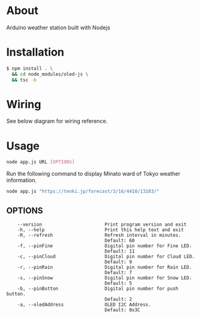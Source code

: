 # About
Arduino weather station built with Nodejs

# Installation
```bash
$ npm install . \
  && cd node_modules/oled-js \
  && tsc -b
```

# Wiring
See below diagram for wiring reference.

# Usage
```bash
node app.js URL [OPTIONS]
```

Run the following command to display Minato ward of Tokyo weather information.

```bash
node app.js "https://tenki.jp/forecast/3/16/4410/13103/"
```

## OPTIONS
```
    --version                       Print program version and exit
    -h, --help                      Print this help text and exit
    -R, --refresh                   Refresh interval in minutes.
                                    Default: 60
    -f, --pinFine                   Digital pin number for Fine LED.
                                    Default: 11
    -c, --pinCloud                  Digital pin number for Cloud LED.
                                    Default: 9
    -r, --pinRain                   Digital pin number for Rain LED.
                                    Default: 7
    -s, --pinSnow                   Digital pin number for Snow LED.
                                    Default: 5
    -b, --pinButton                 Digital pin number for push button.
                                    Default: 2
    -a, --oledAddress               OLED I2C Address.
                                    Default: 0x3C
```
